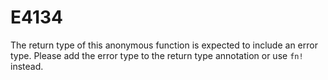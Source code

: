 # E4134

The return type of this anonymous function is expected to include an error type. Please add the error type to the return type annotation or use `fn!` instead.
